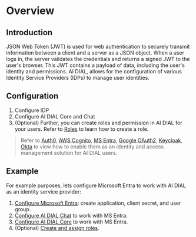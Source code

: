 # Overview

## Introduction

JSON Web Token (JWT) is used for web authentication to securely transmit information between a client and a server as a JSON object. When a user logs in, the server validates the credentials and returns a signed JWT to the user's browser. This JWT contains a payload of data, including the user's identity and permissions.  AI DIAL, allows for the configuration of various Identity Service Providers (IDPs) to manage user identities.

## Configuration

1. Configure IDP
2. Configure AI DIAL Core and Chat
3. (Optional) Further, you can create roles and permission in AI DIAL for your users. Refer to [Roles](/Roles%20and%20Limits/overview#roles) to learn how to create a role.

> Refer to [Auth0](./IDPs/auth0), [AWS Cognito](./IDPs/cognito), [MS Entra](./IDPs/entraID), [Google OAuth2](./IDPs/google), [Keycloak](./IDPs/keycloak), [Okta](./IDPs/okta) to view how to enable them as an identity and access management solution for AI DIAL users.

## Example

For example purposes, lets configure Microsoft Entra to work with AI DIAL as an identity service provider: 

1. [Configure Microsoft Entra](/Auth/Web/IDPs/entraID#configure-microsoft-entra-id): create application, client secret, and user group.
2. [Configure AI DIAL Chat](/Auth/Web/IDPs/entraID#ai-dial-chat-settings) to work with MS Entra.
3. [Configure AI DIAL Core](/Auth/Web/IDPs/entraID#ai-dial-core-settings) to work with MS Entra.
4. (Optional) [Create and assign roles](/Auth/Web/IDPs/entraID#assignment-of-roles). 

